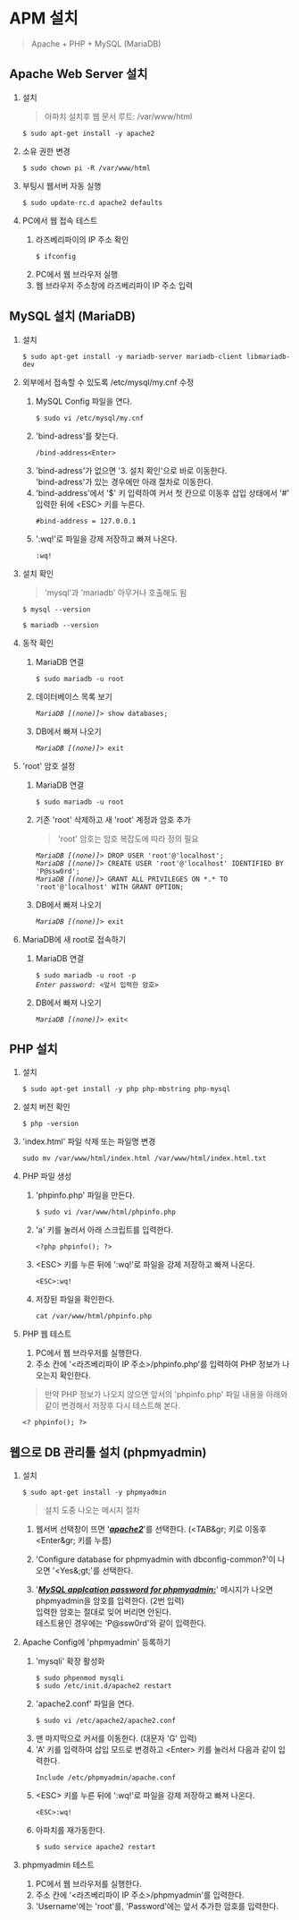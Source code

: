 # APM 설치
  > Apache + PHP + MySQL (MariaDB)

## Apache Web Server 설치

1. 설치
   > 아파치 설치후 웹 문서 루트: /var/www/html
   <pre><code>$ sudo apt-get install -y apache2</code></pre>

2. 소유 권한 변경
   <pre><code>$ sudo chown pi -R /var/www/html</code></pre>

3. 부팅시 웹서버 자동 실행
   <pre><code>$ sudo update-rc.d apache2 defaults</code></pre>

4. PC에서 웹 접속 테스트
   1. 라즈베리파이의 IP 주소 확인
      <pre><code>$ ifconfig</code></pre>
   2. PC에서 웹 브라우저 실행
   3. 웹 브라우저 주소창에 라즈베리파이 IP 주소 입력

## MySQL 설치 (MariaDB)
1. 설치
   <pre><code>$ sudo apt-get install -y mariadb-server mariadb-client libmariadb-dev</code></pre>

2. 외부에서 접속할 수 있도록 /etc/mysql/my.cnf 수정
   1. MySQL Config 파일을 연다.
      <pre><code>$ sudo vi /etc/mysql/my.cnf</code></pre>
   2. 'bind-adress'를 찾는다.
      <pre><code>/bind-address&lt;Enter&gt;</code></pre>
   3. 'bind-adress'가 없으면 '3. 설치 확인'으로 바로 이동한다.<br/>'bind-adress'가 있는 경우에만 아래 절차로 이동한다.
   4. 'bind-address'에서 '$' 키 입력하여 커서 첫 칸으로 이동후 삽입 상태에서 '#' 입력한 뒤에 &lt;ESC&gt; 키를 누른다.
      <pre><code>#bind-address = 127.0.0.1</code></pre>
   5. ':wq!'로 파일을 강제 저장하고 빠져 나온다.
      <pre><code>:wq!</code></pre>

3. 설치 확인
   > 'mysql'과 'mariadb' 아무거나 호출해도 됨
   <pre><code>$ mysql --version</code></pre>
   <pre><code>$ mariadb --version</code></pre>

4. 동작 확인
   1. MariaDB 연결
      <pre><code>$ sudo mariadb -u root</code></pre>

   2. 데이터베이스 목록 보기
      <pre><code><i>MariaDB [(none)]></i> show databases;</code></pre>

   3. DB에서 빠져 나오기
      <pre><code><i>MariaDB [(none)]></i> exit</code></pre>

5. 'root' 암호 설정
   1. MariaDB 연결
      <pre><code>$ sudo mariadb -u root</code></pre>

   2. 기존 'root' 삭제하고 새 'root' 계정과 암호 추가
      > 'root' 암호는 암호 복잡도에 따라 정의 필요
      <pre><code><i>MariaDB [(none)]></i> DROP USER 'root'@'localhost';
      <i>MariaDB [(none)]></i> CREATE USER 'root'@'localhost' IDENTIFIED BY 'P@ssw0rd';
      <i>MariaDB [(none)]></i> GRANT ALL PRIVILEGES ON *.* TO 'root'@'localhost' WITH GRANT OPTION;</code></pre>

   3. DB에서 빠져 나오기
      <pre><code><i>MariaDB [(none)]></i> exit</code></pre>

6. MariaDB에 새 root로 접속하기
   1. MariaDB 연결
      <pre><code>$ sudo mariadb -u root -p
      <i>Enter password:</i> &lt;앞서 입력한 암호&gt;</code></pre>

   2. DB에서 빠져 나오기
      <pre><code><i>MariaDB [(none)]></i> exit&lt</code></pre>

## PHP 설치

1. 설치
   <pre><code>$ sudo apt-get install -y php php-mbstring php-mysql</code></pre>

2. 설치 버전 확인
   <pre><code>$ php -version</code></pre>

3. 'index.html' 파일 삭제 또는 파일명 변경
   <pre><code>sudo mv /var/www/html/index.html /var/www/html/index.html.txt</code></pre>

4. PHP 파일 생성
   1. 'phpinfo.php' 파일을 만든다.
      <pre><code>$ sudo vi /var/www/html/phpinfo.php</code></pre>
   2. 'a' 키를 눌러서 아래 스크립트를 입력한다.
      <pre><code>&lt;?php phpinfo(); ?&gt;</code></pre>
   3. &lt;ESC&gt; 키를 누른 뒤에 ':wq!'로 파일을 강제 저장하고 빠져 나온다.
      <pre><code>&lt;ESC&gt;:wq!</code></pre>
   4. 저장된 파일을 확인한다.
      <pre><code>cat /var/www/html/phpinfo.php</code></pre>

5. PHP 웹 테스트
   1. PC에서 웹 브라우저를 실행한다.
   2. 주소 칸에 '&lt;라즈베리파이 IP 주소&gt;/phpinfo.php'를 입력하여 PHP 정보가 나오는지 확인한다.
   > 만약 PHP 정보가 나오지 않으면 앞서의 'phpinfo.php' 파일 내용을 아래와 같이 변경해서 저장후 다시 테스트해 본다.
     <pre><code>&lt;? phpinfo(); ?&gt;</code></pre>

## 웹으로 DB 관리툴 설치 (phpmyadmin)

1. 설치
   <pre><code>$ sudo apt-get install -y phpmyadmin</code></pre>
   
   > 설치 도중 나오는 메시지 절차
   1. 웹서버 선택창이 뜨면 '<b><i><u>apache2</u></i></b>'를 선택한다. (&lt;TAB&gr; 키로 이동후 &lt;Enter&gr; 키를 누름)

   2. 'Configure database for phpmyadmin with dbconfig-common?'이 나오면 '&lt;Yes&;gt;'를 선택한다.

   3. '<b><i><u>MySQL applcation password for phpmyadmin:</u></i></b>' 메시지가 나오면 phpmyadmin을 암호를 입력한다. (2번 입력)<br/>입력한 암호는 절대로 잊어 버리면 안된다.<br/>테스트용인 경우에는 'P@ssw0rd'와 같이 입력한다.

2. Apache Config에 'phpmyadmin' 등록하기
   1. 'mysqli' 확장 활성화
      <pre><code>$ sudo phpenmod mysqli
      $ sudo /etc/init.d/apache2 restart</code></pre>
   1. 'apache2.conf' 파일을 연다.
      <pre><code>$ sudo vi /etc/apache2/apache2.conf</code></pre>
   2. 맨 마지막으로 커서를 이동한다. (대문자 'G' 입력)
   3. 'A' 키를 입력하여 삽입 모드로 변경하고 &lt;Enter&gt; 키를 눌러서 다음과 같이 입력한다.
      <pre><code>Include /etc/phpmyadmin/apache.conf</code></pre>
   4. &lt;ESC&gt; 키를 누른 뒤에 ':wq!'로 파일을 강제 저장하고 빠져 나온다.
      <pre><code>&lt;ESC&gt;:wq!</code></pre>
   5. 아파치를 재가동한다.
      <pre><code>$ sudo service apache2 restart</code></pre>

3. phpmyadmin 테스트
   1. PC에서 웹 브라우저를 실행한다.
   2. 주소 칸에 '&lt;라즈베리파이 IP 주소&gt;/phpmyadmin'를 입력한다.
   3. 'Username'에는 'root'를, 'Password'에는 앞서 추가한 암호를 입력한다.
